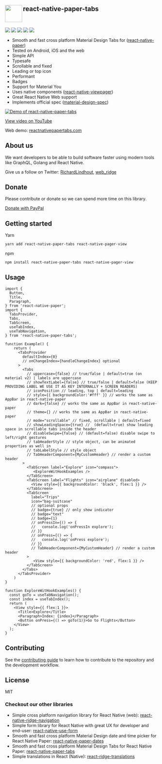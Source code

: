 <img align="left" width="56" height="56" src="https://user-images.githubusercontent.com/6492229/103138418-c9580f00-46d2-11eb-855a-f8b3c9e90ac7.png"> react-native-paper-tabs
---
<br>
<p float="left">
<img src="https://badgen.net/bundlephobia/minzip/react-native-paper-tabs" />
<img src="https://badgen.net/npm/dy/react-native-paper-tabs" />
<img src="https://badgen.net/npm/types/react-native-paper-tabs" />
<img src="https://badgen.net/npm/license/react-native-paper-tabs" />
<img src="https://img.shields.io/badge/Runs%20with%20Expo-4630EB.svg?style=flat-square&logo=EXPO&labelColor=f3f3f3&logoColor=000" />
</p>

- Smooth and fast cross platform Material Design Tabs for ([react-native-paper](https://callstack.github.io/react-native-paper/))
- Tested on Android, iOS and the web
- Simple API
- Typesafe
- Scrollable and fixed
- Leading or top icon
- Performant
- Badges
- Support for Material You
- Uses native components ([react-native-viewpager](https://github.com/callstack/react-native-viewpager))
- Great React Native Web support
- Implements official spec ([material-design-spec](https://material.io/components/tabs#usage))

[![Demo of react-native-paper-tabs](https://user-images.githubusercontent.com/6492229/103141217-cb7d9600-46f1-11eb-8a98-9f233f0b7198.png)](https://www.youtube.com/watch?v=DFZQlT11k58)

[View video on YouTube](https://www.youtube.com/watch?v=DFZQlT11k58)

Web demo: [reactnativepapertabs.com](http://reactnativepapertabs.com/)


## About us
We want developers to be able to build software faster using modern tools like GraphQL, Golang and React Native.

Give us a follow on Twitter:
[RichardLindhout](https://twitter.com/RichardLindhout),
[web_ridge](https://twitter.com/web_ridge)

## Donate
Please contribute or donate so we can spend more time on this library.

[Donate with PayPal](https://www.paypal.com/cgi-bin/webscr?cmd=_s-xclick&hosted_button_id=7B9KKQLXTEW9Q&source=url)


## Getting started

Yarn
```sh
yarn add react-native-paper-tabs react-native-pager-view
```

npm
```sh
npm install react-native-paper-tabs react-native-pager-view
```

## Usage

```tsx
import {
  Button,
  Title,
  Paragraph,
} from 'react-native-paper';
import {
  TabsProvider,
  Tabs,
  TabScreen,
  useTabIndex,
  useTabNavigation,
} from 'react-native-paper-tabs';

function Example() {
    return (
      <TabsProvider
        defaultIndex={0}
        // onChangeIndex={handleChangeIndex} optional
      >
        <Tabs
          // uppercase={false} // true/false | default=true (on material v2) | labels are uppercase
          // showTextLabel={false} // true/false | default=false (KEEP PROVIDING LABEL WE USE IT AS KEY INTERNALLY + SCREEN READERS)
          // iconPosition // leading, top | default=leading
          // style={{ backgroundColor:'#fff' }} // works the same as AppBar in react-native-paper
          // dark={false} // works the same as AppBar in react-native-paper
          // theme={} // works the same as AppBar in react-native-paper
          // mode="scrollable" // fixed, scrollable | default=fixed
          // showLeadingSpace={true} //  (default=true) show leading space in scrollable tabs inside the header
          // disableSwipe={false} // (default=false) disable swipe to left/right gestures
          // tabHeaderStyle // style object, can be animated properties as well in
          // tabLabelStyle // style object
          // TabHeaderComponent={MyCustomHeader} // render a custom header
        >
          <TabScreen label="Explore" icon="compass">
             <ExploreWitHookExamples />
          </TabScreen>
          <TabScreen label="Flights" icon="airplane" disabled>
            <View style={{ backgroundColor: 'black', flex:1 }} />
          </TabScreen>
          <TabScreen
            label="Trips"
            icon="bag-suitcase"
            // optional props
            // badge={true} // only show indicator
            // badge="text"
            // badge={1}
            // onPressIn={() => {
            //   console.log('onPressIn explore');
            // }}
            // onPress={() => {
            //   console.log('onPress explore');
            // }}
            // TabHeaderComponent={MyCustomHeader} // render a custom header
          >
             <View style={{ backgroundColor: 'red', flex:1 }} />
          </TabScreen>
        </Tabs>
      </TabsProvider>
    )
}

function ExploreWitHookExamples() {
  const goTo = useTabNavigation();
  const index = useTabIndex();
  return (
    <View style={{ flex:1 }}>
      <Title>Explore</Title>
      <Paragraph>Index: {index}</Paragraph>
      <Button onPress={() => goTo(1)}>Go to Flights</Button>
    </View>
  );
}

```

## Contributing

See the [contributing guide](../../CONTRIBUTING.md) to learn how to contribute to the repository and the development workflow.

## License

MIT


### Checkout our other libraries
- Simple cross platform navigation library for React Native (web): [react-native-ridge-navigation](https://github.com/web-ridge/react-native-ridge-navigation)
- Simple form library for React Native with great UX for developer and end-user: [react-native-use-form]([https://github.com/web-ridge/react-native-ridge-navigation](https://github.com/web-ridge/react-native-use-form))
- Smooth and fast cross platform Material Design date and time picker for React Native Paper: [react-native-paper-dates](https://github.com/web-ridge/react-native-paper-dates)
- Smooth and fast cross platform Material Design Tabs for React Native Paper: [react-native-paper-tabs](https://github.com/web-ridge/react-native-paper-tabs)
- Simple translations in React (Native): [react-ridge-translations](https://github.com/web-ridge/react-ridge-translations)
